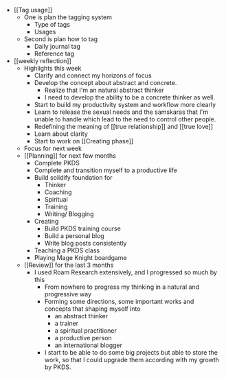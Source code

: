 - [[Tag usage]]
    - One is plan the tagging system 
        - Type of tags
        - Usages
    - Second is plan how to tag
        - Daily journal tag
        - Reference tag
- [[weekly reflection]] 
    - Highlights this week
        - Clarify and connect my horizons of focus
        - Develop the concept about abstract and concrete. 
            - Realize that I'm an natural abstract thinker
            - I need to develop the ability to be a concrete thinker as well.
        - Start to build my productivity system and workflow more clearly
        - Learn to release the sexual needs and the samskaras that I'm unable to handle which lead to the need to control other people.
        - Redefining the meaning of [[true relationship]] and [[true love]]
        - Learn about clarity
        - Start to work on [[Creating phase]]
    - Focus for next week
    - [[Planning]] for next few months
        - Complete PKDS
        - Complete and transition myself to a productive life
        - Build solidify foundation for
            - Thinker
            - Coaching
            - Spiritual
            - Training
            - Writing/ Blogging
        - Creating
            -  Build PKDS training course
            - Build a personal blog
            - Write blog posts consistently
        - Teaching a PKDS class
        - Playing Mage Knight boardgame
    - [[Review]] for the last 3 months
        - I used Roam Research extensively, and I progressed so much by this
            - From nowhere to progress my thinking in a natural and progressive way
            - Forming some directions, some important works and concepts that shaping myself into
                - an abstract thinker
                - a trainer
                - a spiritual practitioner
                - a productive person
                - an international blogger
            - I start to be able to do some big projects but able to store the work, so that I could upgrade them according with my growth by PKDS.
